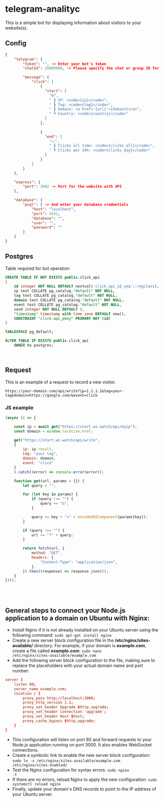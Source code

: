 # telegram-analityc
This is a simple bot for displaying information about visitors to your website(s).
<br>

## Config
```json
{
    "telegram": {
        "token": "", -> Enter your bot's token
        "chatId": 10000000, -> Please specify the chat or group ID for message output.

        "message": {
            "click": [
                {
                  "start": [
                    "🌐",
                    " ┠ IP: <code>{ip}</code>",
                    " ┠ Tag: <code>{tag}</code>",
                    " ┠ Domain: <a href='{url}'>{domain}</a>",
                    " ┗ Country: <code>{country}</code>"
                  ]
                },
            
                {
                  "end": [
                    "📈",
                    " ┠ Clicks all time: <code>{clicks_all}</code>",
                    " ┗ Clicks per 24h: <code>{clicks_day}</code>"
                  ]
                }
            ]
        }
    },

    "express": {
        "port": 3002 -> Port for the website with API
    },

    "database": {
        "psql": { -> And enter your database credentials
            "host": "localhost",
            "port": 5432,
            "database": "",
            "user": "",
            "password": ""
        }
    }
}
```

## Postgres
Table required for bot operation
```sql
CREATE TABLE IF NOT EXISTS public.click_api
(
    id integer NOT NULL DEFAULT nextval('click_api_id_seq'::regclass),
    ip text COLLATE pg_catalog."default" NOT NULL,
    tag text COLLATE pg_catalog."default" NOT NULL,
    domain text COLLATE pg_catalog."default" NOT NULL,
    event text COLLATE pg_catalog."default" NOT NULL,
    send integer NOT NULL DEFAULT 0,
    "timestamp" timestamp with time zone DEFAULT now(),
    CONSTRAINT "click-api_pkey" PRIMARY KEY (id)
)

TABLESPACE pg_default;

ALTER TABLE IF EXISTS public.click_api
    OWNER to postgres;
```

<br>

## Request
This is an example of a request to record a new visitor.
```
https://your-domain.com/api/write?ip=1.1.1.1&tag=your-tag&domain=https://google.com/&event=click
```

### JS example
```javascript
(async () => {

    const ip = await get("https://start.ws.watch/api/myip");
    const domain = window.location.href;

    get("https://start.ws.watch/api/write", 
    {
        ip: ip.result,
        tag: "your tag",
        domain: domain,
        event: "click"
    }
    ).catch((error) => console.error(error));

    function get(url, params = {}) {
        let query = "";

        for (let key in params) {
            if (query !== "") {
                query += "&";
            }

            query += key + "=" + encodeURIComponent(params[key]);
        }

        if (query !== "") {
            url += "?" + query;
        }

        return fetch(url, {
            method: "GET",
            headers: {
                "Content-Type": "application/json",
            },
        }).then((response) => response.json());
    }
})();
```
<br><br>
## General steps to connect your Node.js application to a domain on Ubuntu with Nginx:
- Install Nginx if it is not already installed on your Ubuntu server using the following command: ``` sudo apt-get install nginx ```
- Create a new server block configuration file in the __/etc/nginx/sites-available/__ directory. For example, if your domain is __example.com__, create a file called __example.com__: <code>sudo nano /etc/nginx/sites-available/example.com</code>
- Add the following server block configuration to the file, making sure to replace the placeholders with your actual domain name and port number: 
```cnf
server {
    listen 80;
    server_name example.com;
    location / {
        proxy_pass http://localhost:3000;
        proxy_http_version 1.1;
        proxy_set_header Upgrade $http_upgrade;
        proxy_set_header Connection 'upgrade';
        proxy_set_header Host $host;
        proxy_cache_bypass $http_upgrade;
    }
}
``` 
- This configuration will listen on port 80 and forward requests to your Node.js application running on port 3000. It also enables WebSocket connections.
- Create a symbolic link to enable the new server block configuration: <code>sudo ln -s /etc/nginx/sites-available/example.com /etc/nginx/sites-enabled/</code>
- Test the Nginx configuration for syntax errors: <code>sudo nginx -t</code>
- If there are no errors, reload Nginx to apply the new configuration: <code>sudo systemctl reload nginx</code>
- Finally, update your domain's DNS records to point to the IP address of your Ubuntu server.
